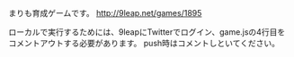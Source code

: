 まりも育成ゲームです。
http://9leap.net/games/1895

ローカルで実行するためには、9leapにTwitterでログイン、game.jsの4行目をコメントアウトする必要があります。
push時はコメントしといてください。

